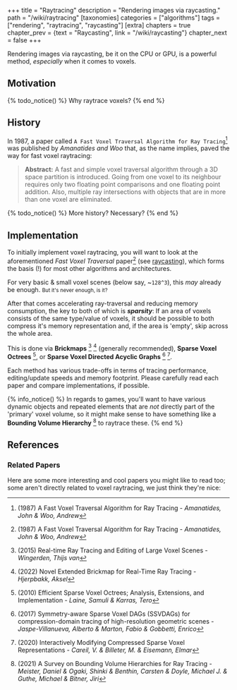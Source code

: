 +++
title = "Raytracing"
description = "Rendering images via raycasting."
path = "/wiki/raytracing"
[taxonomies]
categories = ["algorithms"]
tags = ["rendering", "raytracing", "raycasting"]
[extra]
chapters = true
chapter_prev = {text = "Raycasting", link = "/wiki/raycasting"}
chapter_next = false
+++

Rendering images via raycasting, be it on the CPU or GPU, is a powerful method, *especially* when it comes to voxels.

<!-- more -->

## Motivation

{% todo_notice() %} Why raytrace voxels? {% end %}

## History

In 1987, a paper called `A Fast Voxel Traversal Algorithm for Ray Tracing`[^1987-AFVTAFRT] was published by <i>Amanatides and Woo</i> that, as the name implies, paved the way for fast voxel raytracing:

> **Abstract:** A fast and simple voxel traversal algorithm through a 3D space partition is introduced. Going from one voxel to its neighbour requires only two floating point comparisons and one floating point addition. Also, multiple ray intersections with objects that are in more than one voxel are eliminated.

{% todo_notice() %} More history? Necessary? {% end %}

## Implementation

To initially implement voxel raytracing, you will want to look at the aforementioned *Fast Voxel Traversal* paper[^1987-AFVTAFRT] (see [raycasting](/wiki/raycasting)), which forms the basis (!) for most other algorithms and architectures.

For very basic & small voxel scenes (below say, ~`128^3`), this *may* already be enough. <small>But it's never enough, is it?</small>

After that comes accelerating ray-traversal and reducing memory consumption, the key to both of which is ***sparsity***: If an area of voxels consists of the same type/value of voxels, it should be possible to both compress it's memory representation and, if the area is 'empty', skip across the whole area.

This is done via **Brickmaps** [^2015-RTRTAEOLVS] [^2022-NEBFRTRT] (generally recommended), **Sparse Voxel Octrees** [^2010-ESVO-AEAI], or **Sparse Voxel Directed Acyclic Graphs** [^2017-SSVDAGs] [^2020-IMCSVR].

Each method has various trade-offs in terms of tracing performance, editing/update speeds and memory footprint. Please carefully read each paper and compare implementations, if possible.

{% info_notice() %}
In regards to games, you'll want to have various dynamic objects and repeated elements that are *not* directly part of the 'primary' voxel volume, so it might make sense to have something like a **Bounding Volume Hierarchy** [^2021-ASOBVHFRT] to raytrace these.
{% end %}

<!-- Finally, keep in mind that you can mix-and-match different architectures and acceleration structures, like having your terrain in a Brickmap for fast/efficient streaming and edits/updates, while dynamic objects may use an SVO. -->

## References

[^1987-AFVTAFRT]: (1987) A Fast Voxel Traversal Algorithm for Ray Tracing - <i>Amanatides, John & Woo, Andrew</i>

[^2015-RTRTAEOLVS]: (2015) Real-time Ray Tracing and Editing of Large Voxel Scenes - <i>Wingerden, Thijs van</i>

[^2022-NEBFRTRT]: (2022) Novel Extended Brickmap for Real-Time Ray Tracing - <i>Hjerpbakk, Aksel</i>

[^2010-ESVO-AEAI]: (2010) Efficient Sparse Voxel Octrees; Analysis, Extensions, and Implementation - <i>Laine, Samuli & Karras, Tero</i>

[^2017-SSVDAGs]: (2017) Symmetry-aware Sparse Voxel DAGs (SSVDAGs) for compression-domain tracing of high-resolution geometric scenes - <i>Jaspe-Villanueva, Alberto & Marton, Fabio & Gobbetti, Enrico</i>

[^2020-IMCSVR]: (2020) Interactively Modifying Compressed Sparse Voxel Representations - <i>Careil, V. & Billeter, M. & Eisemann, Elmar</i>

[^2021-ASOBVHFRT]: (2021) A Survey on Bounding Volume Hierarchies for Ray Tracing - <i>Meister, Daniel & Ogaki, Shinki & Benthin, Carsten & Doyle, Michael J. & Guthe, Michael & Bitner, Jiri</i>

### Related Papers

Here are some more interesting and cool papers you might like to read too; some aren't directly related to voxel raytracing, we just think they're nice:

[^2010-VBTFRTVS]: (2010) Voxel-Based Terrain for Real-Time Virtual Simulations - <i>Lengyel, Eric</i>

[^2011-FHATEOTG]: (2011) Fast Hydraulic and Thermal Erosion on the GPU - <i>Jako, Balazs</i>

[^2011-Gigavoxels]: (2011) GigaVoxels_ A Voxel-Based Rendering Pipeline for Efficient Exploration of Large and Detailed Scenes - <i>Crassin, Cyril</i>

[^2015-GFOOCVTSVOOG]: (2015) Grid-free out-of-core voxelization to sparse voxel octrees on GPU - <i>Pätzold, Martin & Kolb, Andreas</i>

[^2016-FVBHE]: (2016) Fast Voxel-Based Hydraulic Erosion - <i>Weiss, Sebastian</i>

[^2016-LSTGFTUAFE]: (2016) Large Scale Terrain Generation from Tectonic Uplift and Fluvial Erosion - <i>Cordonnier, Guillaume & Braun, Jean & Cani, Marie-Paule & Benes, Berich & Galin, Eric & Peytavie, Adrien & Guerin, Eric</i>

[^2017-SVGF]: (2017) Spatiotemporal Variance-Guided Filtering (SVGF) - <i>Schied, Christoph & Kaplanyan, Anton & Wyman, Chris & Patney, Anjul & Chaitanya, Chakravarty</i>

[^2018-HDPFLVW]: (2018) Hierarchical Dynamic Pathfinding for Large Voxel Worlds - <i>Alain, Benoit</i>

[^2020-RESTIR]: (2020) ReSTIR: Spatiotemporal Reservoir Resampling for Real-time Ray Tracing with Dynamic Direct Lighting - <i>Bitterli, Benedikt & Wyman, Chris & Pharr, Matt & Shirley, Peter & Lefohn, Aaron & Jarosz, Wojciech</i>

[^2021-RESTIR-GI]: (2021) ReSTIR GI: Path Resampling for Real-Time Path Tracing - <i>Ouyang, Y. & Liu, S. & Kettunen, M. & Pharr, M. & Pantaleoni, J.</i>
